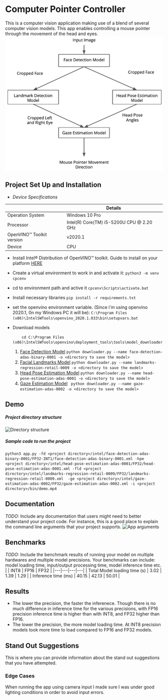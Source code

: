 # Computer Pointer Controller
This is a computer vision application making use of a blend of several computer vision models. This app enables controlling a mouse pointer through the movement of the head and eyes.
![Model data pipeline](./bin/image/pipeline.png)


## Project Set Up and Installation
- *Device Specifications*

| | Details |
| ------------------- | ------------- |
| Operation System | Windows 10 Pro |
| Processor | Intel(R) Core(TM) i5-5200U CPU @ 2.20 GHz |
| OpenVINO™ Toolkit version | v2020.1 |
| Device | CPU |

- Install Intel® Distribution of OpenVINO™ toolkit. Guide to install on your platform [HERE](https://docs.openvinotoolkit.org/latest/)

-  Create a virtual environment to work in and activate it:
  ```python3 -m venv cpcenv```
- cd to environment path and active it
  ```cpcenv\Scripts\activate.bat```
- Install necessary libraries
  ```pip install -r requirements.txt```
- set the openvino environment variable. (Since i'm using openvino 2020.1, 0n my Windows PC it will be):
```C:\Program Files (x86)\IntelSWTools\openvino_2020.1.033\bin\setupvars.bat```
- Download models
  ```
      cd C:\Program Files (x86)\IntelSWTools\openvino\deployment_tools\tools\model_downloader\intel
  ```

    1. [Face Detection Model](https://docs.openvinotoolkit.org/latest/_models_intel_landmarks_regression_retail_0009_description_landmarks_regression_retail_0009.html)
``` python downloader.py --name face-detection-adas-binary-0001 -o <directory to save the model> ```
    2. [Facial Landmarks Model](https://docs.openvinotoolkit.org/latest/_models_intel_gaze_estimation_adas_0002_description_gaze_estimation_adas_0002.html)
``` python downloader.py --name landmarks-regression-retail-0009 -o <directory to save the model> ```
    3. [Head Pose Estimation Model](https://docs.openvinotoolkit.org/latest/_models_intel_head_pose_estimation_adas_0001_description_head_pose_estimation_adas_0001.html)
``` python downloader.py --name head-pose-estimation-adas-0001 -o <directory to save the model> ```
    4. [Gaze Estimation Model](https://docs.openvinotoolkit.org/latest/_models_intel_face_detection_adas_binary_0001_description_face_detection_adas_binary_0001.html)
``` python downloader.py --name gaze-estimation-adas-0002 -o <directory to save the model>```


## Demo
##### _Project directory structure_

![Directory structure](./bin/image/directory_structure.png)

##### _Sample code to run the project_

```
python3 app.py -fd <project directory>/intel/face-detection-adas-binary-0001/FP32-INT1/face-detection-adas-binary-0001.xml -hpe <project directory>/intel/head-pose-estimation-adas-0001/FP32/head-pose-estimation-adas-0001.xml -fld <project directory>/intel/landmarks-regression-retail-0009/FP32/landmarks-regression-retail-0009.xml  -ge <project directory>/intel/gaze-estimation-adas-0002/FP32/gaze-estimation-adas-0002.xml -i <project directory>/bin/demo.mp4
```

## Documentation
*TODO:* Include any documentation that users might need to better understand your project code. For instance, this is a good place to explain the command line arguments that your project supports.
![App arguments](./bin/image/args.png)


## Benchmarks
*TODO:* Include the benchmark results of running your model on multiple hardwares and multiple model precisions. Your benchmarks can include: model loading time, input/output processing time, model inference time etc.
|   |  INT8 | FP16  | FP32  |
|---|---|---|---|
| Total Model loading time (s)  | 3.02  | 1.39  |  1.29 |
| Inference time (ms)  | 40.15  | 42.13  | 50.01 |

## Results
- The lower the precision, the faster the inferenece. Though there is no much difference in inference time for the various precisions, with FP16 precision inference time is higher than with INT8, and FP32 higher than FP16.
- The lower the precision, the more model loading time. At INT8 precision models took more time to load compared to FP16 and FP32 models.  
## Stand Out Suggestions
This is where you can provide information about the stand out suggestions that you have attempted.

### Edge Cases
When running the app using camera input I made sure I was under good lighting conditions in order to avoid input errors.
